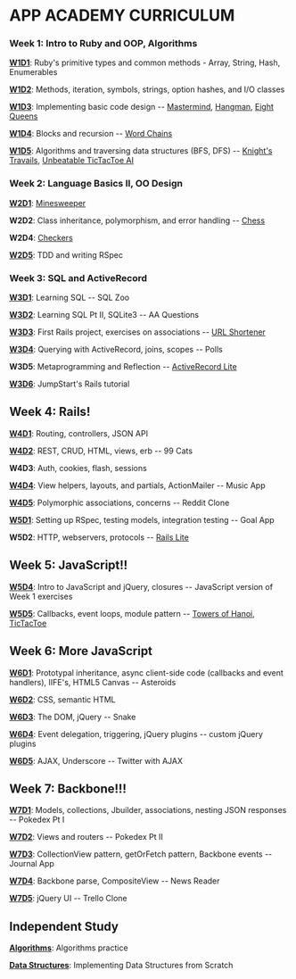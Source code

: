 # APP ACADEMY CURRICULUM

### Week 1: Intro to Ruby and OOP, Algorithms

[**W1D1**][w1d1]: Ruby's primitive types and common methods - Array, String, Hash, Enumerables

[**W1D2**][w1d2]: Methods, iteration, symbols, strings, option hashes, and I/O classes

[**W1D3**][w1d3]: Implementing basic code design -- [Mastermind](./w1d3/mastermind.rb), [Hangman](./w1d3/hangman.rb), [Eight Queens](./w1d3/eightqueens.rb)

[**W1D4**][w1d4]: Blocks and recursion -- [Word Chains](./w1d4/word_chains.rb)

[**W1D5**][w1d5]: Algorithms and traversing data structures (BFS, DFS) -- [Knight's Travails](./w1d5/knights_travails.rb), [Unbeatable TicTacToe AI](./w1d5/TicTacToeAI-master/skeleton)

### Week 2: Language Basics II, OO Design

[**W2D1**][w2d1]: [Minesweeper](./w2d1/minesweeper.rb)

**W2D2**: Class inheritance, polymorphism, and error handling -- [Chess](https://github.com/Conanza/chess)

**W2D4**: [Checkers](https://github.com/Conanza/checkers)

[**W2D5**][w2d5]: TDD and writing RSpec

### Week 3: SQL and ActiveRecord

[**W3D1**][w3d1]: Learning SQL -- SQL Zoo

[**W3D2**][w3d2]: Learning SQL Pt II, SQLite3 -- AA Questions

[**W3D3**][w3d3]: First Rails project, exercises on associations -- [URL Shortener](./w3d3/url_shortener_app)

[**W3D4**][w3d4]: Querying with ActiveRecord, joins, scopes -- Polls

**W3D5**: Metaprogramming and Reflection -- [ActiveRecord Lite](https://github.com/Conanza/ARLite)

[**W3D6**][w3d6]: JumpStart's Rails tutorial

## Week 4: Rails!

[**W4D1**][w4d1]: Routing, controllers, JSON API

[**W4D2**][w4d2]: REST, CRUD, HTML, views, erb -- 99 Cats

**W4D3**: Auth, cookies, flash, sessions

[**W4D4**][w4d4]: View helpers, layouts, and partials, ActionMailer -- Music App

[**W4D5**][w4d5]: Polymorphic associations, concerns -- Reddit Clone

[**W5D1**][w5d1]: Setting up RSpec, testing models, integration testing -- Goal App

**W5D2**: HTTP, webservers, protocols -- [Rails Lite](https://github.com/Conanza/railsLITE)

## Week 5: JavaScript!!

[**W5D4**][w5d4]: Intro to JavaScript and jQuery, closures -- JavaScript version of Week 1 exercises

[**W5D5**][w5d5]: Callbacks, event loops, module pattern -- [Towers of Hanoi](./w5d5/towersOfHanoi.js), [TicTacToe](./w5d5/playTicTacToe.js)

## Week 6: More JavaScript

[**W6D1**][w6d1]: Prototypal inheritance, async client-side code (callbacks and event handlers), IIFE's, HTML5 Canvas -- Asteroids

[**W6D2**][w6d2]: CSS, semantic HTML

[**W6D3**][w6d3]: The DOM, jQuery -- Snake

[**W6D4**][w6d4]: Event delegation, triggering, jQuery plugins -- custom jQuery plugins

[**W6D5**][w6d5]: AJAX, Underscore -- Twitter with AJAX

## Week 7: Backbone!!!

[**W7D1**][w7d1]: Models, collections, Jbuilder, associations, nesting JSON responses -- Pokedex Pt I

[**W7D2**][w7d2]: Views and routers -- Pokedex Pt II

[**W7D3**][w7d3]: CollectionView pattern, getOrFetch pattern, Backbone events -- Journal App

[**W7D4**][w7d4]: Backbone parse, CompositeView -- News Reader

[**W7D5**][w7d5]: jQuery UI -- Trello Clone

## Independent Study

[**Algorithms**][algorithms]: Algorithms practice

[**Data Structures**][data-structures]: Implementing Data Structures from Scratch


[w1d1]: ./w1d1/
[w1d2]: ./w1d2/
[w1d3]: ./w1d3/
[w1d4]: ./w1d4/
[w1d5]: ./w1d5/
[w2d1]: ./w2d1/
[w2d5]: ./w2d5/
[w3d1]: ./w3d1/
[w3d2]: ./w3d2/
[w3d3]: ./w3d3/
[w3d4]: ./w3d4/
[w3d6]: ./w3d6/
[w4d1]: ./w4d1/
[w4d2]: ./w4d2/
[w4d4]: ./w4d4/
[w4d5]: ./w4d5/
[w5d1]: ./w5d1/
[w5d4]: ./w5d4/
[w5d5]: ./w5d5/
[w6d1]: ./w6d1/
[w6d2]: ./w6d2/
[w6d3]: ./w6d3/
[w6d4]: ./w6d4/
[w6d5]: ./w6d5/
[w7d1]: ./w7d1/
[w7d2]: ./w7d2/
[w7d3]: ./w7d3/
[w7d4]: ./w7d4/
[w7d5]: ./w7d5/
[algorithms]: ./algorithms/
[data-structures]: ./data-structures/
